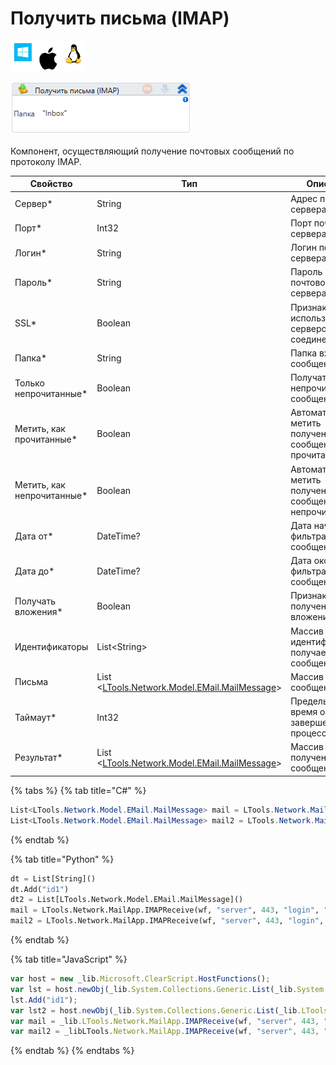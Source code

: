 # Получить письма (IMAP)

![](<../../../.gitbook/assets/image (100) (1) (1) (1) (1) (1) (1) (10) (159).png>)

![](<../../../.gitbook/assets/image (335).png>)

Компонент, осуществляющий получение почтовых сообщений по протоколу IMAP.

| Свойство                    | Тип                                                                       | Описание                                                     |
| --------------------------- | ------------------------------------------------------------------------- | ------------------------------------------------------------ |
| Сервер\*                    | String                                                                    | Адрес почтового сервера                                      |
| Порт\*                      | Int32                                                                     | Порт почтового сервера                                       |
| Логин\*                     | String                                                                    | Логин почтового сервера                                      |
| Пароль\*                    | String                                                                    | Пароль почтового сервера                                     |
| SSL\*                       | Boolean                                                                   | Признак использования сервером соединения SSL                |
| Папка\*                     | String                                                                    | Папка входящих сообщений                                     |
| Только непрочитанные\*      | Boolean                                                                   | Получать только непрочитанные сообщения                      |
| Метить, как прочитанные\*   | Boolean                                                                   | Автоматически метить полученные сообщения, как прочитанные   |
| Метить, как непрочитанные\* | Boolean                                                                   | Автоматически метить полученные сообщения, как непрочитанные |
| Дата от\*                   | DateTime?                                                                 | Дата начала фильтра сообщений                                |
| Дата до\*                   | DateTime?                                                                 | Дата окончания фильтра сообщений                             |
| Получать вложения\*         | Boolean                                                                   | Признак получения вложений                                   |
| Идентификаторы              | List\<String>                                                             | Массив идентификаторов получаемых сообщений                  |
| Письма                      | List <[LTools.Network.Model.EMail.MailMessage](datatypes/mailmessage.md)> | Массив сообщений                                             |
| Таймаут\*                   | Int32                                                                     | Предельное время ожидания завершения процесса (мс)           |
| Результат\*                 | List <[LTools.Network.Model.EMail.MailMessage](datatypes/mailmessage.md)> | Массив полученных сообщений                                  |

{% tabs %}
{% tab title="C#" %}
```csharp
List<LTools.Network.Model.EMail.MailMessage> mail = LTools.Network.MailApp.IMAPReceive(wf, "server", 443, "login", "password", "inbox", false, true, false, new List<string>() { "id1" }, DateTime.Now.AddDays(-2), DateTime.Now, false, false, 10000);
List<LTools.Network.Model.EMail.MailMessage> mail2 = LTools.Network.MailApp.IMAPReceive(wf, "server", 443, "login", "password", "inbox", false, true, false, new List<LTools.Network.Model.EMail.MailMessage>(), DateTime.Now.AddDays(-2), DateTime.Now, false, false, 10000);
```
{% endtab %}

{% tab title="Python" %}
```python
dt = List[String]()
dt.Add("id1")
dt2 = List[LTools.Network.Model.EMail.MailMessage]()
mail = LTools.Network.MailApp.IMAPReceive(wf, "server", 443, "login", "password", "inbox", False, True, False, dt, DateTime.Now.AddDays(-2), DateTime.Now, False, False, 10000)
mail2 = LTools.Network.MailApp.IMAPReceive(wf, "server", 443, "login", "password", "inbox", False, True, False, dt2, DateTime.Now.AddDays(-2), DateTime.Now, False, False, 10000);
```
{% endtab %}

{% tab title="JavaScript" %}
```javascript
var host = new _lib.Microsoft.ClearScript.HostFunctions();
var lst = host.newObj(_lib.System.Collections.Generic.List(_lib.System.String));
lst.Add("id1");
var lst2 = host.newObj(_lib.System.Collections.Generic.List(_lib.LTools.Network.Model.EMail.MailMessage));
var mail = _lib.LTools.Network.MailApp.IMAPReceive(wf, "server", 443, "login", "password", "inbox", false, true, false, lst, _lib.DateTime.Now.AddDays(-2), _lib.DateTime.Now, false, false, 10000);
var mail2 = _libLTools.Network.MailApp.IMAPReceive(wf, "server", 443, "login", "password", "inbox", false, true, false, lst2, _lib.DateTime.Now.AddDays(-2), _lib.DateTime.Now, false, false, 10000);
```
{% endtab %}
{% endtabs %}
